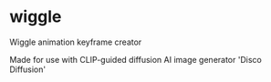 # wiggle
Wiggle animation keyframe creator

Made for use with CLIP-guided diffusion AI image generator 'Disco Diffusion' 

